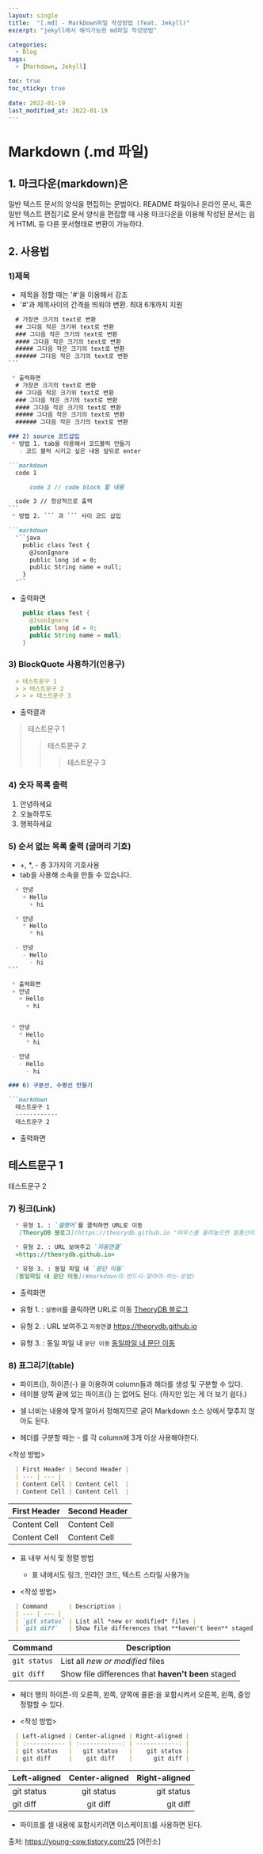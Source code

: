 ```yaml
---
layout: single
title:  "[.md] - MarkDown파일 작성방법 (feat. Jekyll)"
excerpt: "jekyll에서 해석가능한 md파일 작성방법"

categories:
  - Blog
tags:
  - [Markdown, Jekyll]

toc: true
toc_sticky: true
 
date: 2022-01-19
last_modified_at: 2022-01-19
---
```


# Markdown (.md 파일)
## 1. 마크다운(markdown)은

  일반 텍스트 문서의 양식을 편집하는 문법이다. 
  README 파일이나 온라인 문서, 혹은 일반 텍스트 편집기로 문서 양식을 편집할 때 사용
  마크다운을 이용해 작성된 문서는 쉽게 HTML 등 다른 문서형태로 변환이 가능하다.

## 2. 사용법
### 1)제목
 * 제목을 정할 때는 '#'을 이용해서 강조
 * '#'과 제목사이의 간격을 띄워야 변환. 최대 6개까지 지원

```markdown
  # 가장큰 크기의 text로 변환
  ## 그다음 작은 크기위 text로 변환
  ### 그다음 작은 크기의 text로 변환
  #### 그다음 작은 크기의 text로 변환
  ##### 그다음 작은 크기의 text로 변환
  ###### 그다음 작은 크기의 text로 변환
​```

 * 출력화면
  # 가장큰 크기의 text로 변환
  ## 그다음 작은 크기위 text로 변환
  ### 그다음 작은 크기의 text로 변환
  #### 그다음 작은 크기의 text로 변환
  ##### 그다음 작은 크기의 text로 변환
  ###### 그다음 작은 크기의 text로 변환

### 2) source 코드삽입
 * 방법 1. tab을 이용해서 코드블럭 만들기
   - 코드 블럭 시키고 싶은 내용 앞뒤로 enter

```markdown
  code 1

      code 2 // code block 할 내용

  code 3 // 정상적으로 출력
​```
 * 방법 2. ``` 과 ``` 사이 코드 삽입

```markdown
  '``java
    public class Test {
      @JsonIgnore
      public long id = 0;
      public String name = null;
    }
  '``
```

 * 출력화면

```java
    public class Test {
      @JsonIgnore
      public long id = 0;
      public String name = null;
    }
```

### 3) BlockQuote 사용하기(인용구)

```markdown
  > 테스트문구 1
  > > 테스트문구 2
  > > > 테스트문구 3
```  

 * 출력결과

  > 테스트문구 1
  > > 테스트문구 2
  > > > 테스트문구 3

### 4) 숫자 목록 츨력

1. 안녕하세요
2. 오늘하루도
3. 행복하세요


### 5) 순서 없는 목록 출력 (글머리 기호)
 * +, *, -  총 3가지의 기호사용
 * tab을 사용해 소속을 만들 수 있습니다.

```markdown
  + 안녕
    + Hello
      + hi

  * 안녕
    * Hello
      * hi

  - 안녕
    - Hello
      - hi
​```

 * 출력화면
 + 안녕
   + Hello
     + hi


 * 안녕
   * Hello
     * hi

 - 안녕
   - Hello
     - hi

### 6) 구분선, 수평선 만들기

```markdown
  테스트문구 1
  ------------
  테스트문구 2
```

 * 출력화면

  테스트문구 1
  ------------
  테스트문구 2

### 7) 링크(Link)
```markdown
  * 유형 1. : `설명어`를 클릭하면 URL로 이동
   [TheoryDB 블로그](https://theorydb.github.io "마우스를 올려놓으면 말풍선이 나옵니다.")  

  * 유형 2. : URL 보여주고 `자동연결`
  <https://theorydb.github.io>  
  
  * 유형 3. : 동일 파일 내 `문단 이동`
  [동일파일 내 문단 이동](#markdown의-반드시-알아야-하는-문법)  

```

 * 출력화면

 * 유형 1. : `설명어`를 클릭하면 URL로 이동
   [TheoryDB 블로그](https://theorydb.github.io "마우스를 올려놓으면 말풍선이 나옵니다.")  

 * 유형 2. : URL 보여주고 `자동연결`
  <https://theorydb.github.io>  
  
 * 유형 3. : 동일 파일 내 `문단 이동`
  [동일파일 내 문단 이동](#markdown의-반드시-알아야-하는-문법)  

### 8) 표그리기(table)
 * 파이프(|), 하이픈(-) 을 이용하여 column들과 헤더를 생성 및 구분할 수 있다.
 * 테이블 양쪽 끝에 있는 파이프(|) 는 없어도 된다. (하지만 있는 게 더 보기 쉽다.)
 + 셀 너비는 내용에 맞게 알아서 정해지므로 굳이 Markdown 소스 상에서 맞추지 않아도 된다.
 * 헤더를 구분할 때는 - 를 각 column에 3개 이상 사용해야한다.

<작성 방법>
```markdown
  | First Header | Second Header |
  | --- | --- |
  | Content Cell | Content Cell  |
  | Content Cell | Content Cell  |
```

  | First Header | Second Header |
  | --- | --- |
  | Content Cell | Content Cell  |
  | Content Cell | Content Cell  |


 * 표 내부 서식 및 정렬 방법
   - 표 내에서도 링크, 인라인 코드, 텍스트 스타일 사용가능

 * <작성 방법>

```markdown
  | Command      | Description |
  | --- | --- |
  | `git status` | List all *new or modified* files |
  | `git diff`   | Show file differences that **haven't been** staged |
```

  | Command      | Description |
  | --- | --- |
  | `git status` | List all *new or modified* files |
  | `git diff`   | Show file differences that **haven't been** staged |


 * 헤더 행의 하이픈-의 오른쪽, 왼쪽, 양쪽에 콜론:을 포함시켜서 오른쪽, 왼쪽, 중앙 정렬할 수 있다.

 * <작성 방법>
```markdown
  | Left-aligned | Center-aligned | Right-aligned |
  | :----------- | :------------: | ------------: |
  | git status   |   git status   |    git status |
  | git diff     |    git diff    |      git diff |
```

  | Left-aligned | Center-aligned | Right-aligned |
  | :----------- | :------------: | ------------: |
  | git status   |   git status   |    git status |
  | git diff     |    git diff    |      git diff |

 * 파이프를 셀 내용에 포함시키려면 이스케이프\를 사용하면 된다.



출처: https://young-cow.tistory.com/25 [어린소]